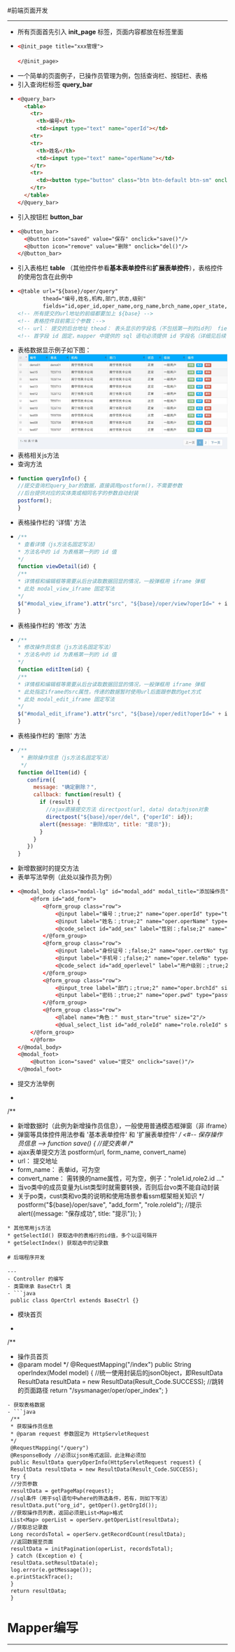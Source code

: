 
#前端页面开发

---

* 所有页面首先引入 **init\_page** 标签，页面内容都放在标签里面
* ```html
  <@init_page title="xxx管理">
 
  </@init_page>
  ```
* 一个简单的页面例子，已操作员管理为例，包括查询栏、按钮栏、表格
* 引入查询栏标签 **query\_bar**
* ```html
  <@query_bar>
    <table>
      <tr>
        <th>编号</th>
        <td><input type="text" name="operId"></td>
      <tr>
      <tr>
        <th>姓名</th>
        <td><input type="text" name="operName"></td>
      </tr>
      <tr>
        <td><button type="button" class="btn btn-default btn-sm" onclick="queryInfo()">查询</button></td>
      </tr>
    </table>
  </@query_bar>
  ```
* 引入按钮栏 **button\_bar**
* ```html
  <@button_bar>
    <@button icon="saved" value="保存" onclick="save()"/>
    <@button icon="remove" value="删除" onclick="del()"/>
  </@button_bar>
  ```
* 引入表格栏 **table** （其他控件参看**基本表单控件**和**扩展表单控件**），表格控件的使用包含在此例中
* ```html
  <@table url="${base}/oper/query"
          thead="编号,姓名,机构,部门,状态,级别"
          fields="id,oper_id,oper_name,org_name,brch_name,oper_state,oper_level"/>
  <!-- 所有提交的url地址的前缀都要加上 ${base} -->
  <!-- 表格控件目前需三个参数：-->
  <!-- url： 提交的后台地址 thead： 表头显示的字段名（不包括第一列的id列） fields：sql语句中显示的字段名 -->
  <!-- 首字段 id 固定，mapper 中提供的 sql 语句必须提供 id 字段名（详细见后续 mapper 语句编写）-->
  ```
* 表格数据显示例子如下图：
![](/assets/20170623101159.jpg)
* 表格相关js方法
* 查询方法
* ```js
  function queryInfo() {
  //提交查询栏query_bar的数据，直接调用postform()，不需要参数
  //后台提供对应的实体类或相同名字的参数自动封装
  postform();
  }
  ```
* 表格操作栏的 '详情' 方法
* ```js
  /**
  * 查看详情（js方法名固定写法）
  * 方法名中的 id 为表格第一列的 id 值
  */
  function viewDetail(id) {
  /**
  * 详情框和编辑框等需要从后台读取数据回显的情况，一般弹框用 iframe 弹框
  * 此处 modal_view_iframe 固定写法
  */
  $("#modal_view_iframe").attr("src", "${base}/oper/view?operId=" + id);
  }
  ```
* 表格操作栏的 '修改' 方法
* ```js
  /**
  * 修改操作员信息（js方法名固定写法）
  * 方法名中的 id 为表格第一列的 id 值
  */
  function editItem(id) {
  /**
  * 详情框和编辑框等需要从后台读取数据回显的情况，一般弹框用 iframe 弹框
  * 此处指定iframe的src属性，传递的数据暂时使用url后面跟参数的get方式
  * 此处 modal_edit_iframe 固定写法
  */
  $("#modal_edit_iframe").attr("src", "${base}/oper/edit?operId=" + id);
  }
  ```
* 表格操作栏的 '删除' 方法
* ```js
  /**
   * 删除操作信息（js方法名固定写法）
   */
  function delItem(id) {
     confirm({
       message: "确定删除？",
       callback: function(result) {
         if (result) {
           //ajax直接提交方法 directpost(url, data) data为json对象
           directpost("${base}/oper/del", {"operId": id});
         alert({message: "删除成功", title: "提示"});
         }
       }
     })
  }
  ```
* 新增数据时的提交方法
* 表单写法举例（此处以操作员为例）
* ```html
  <@modal_body class="modal-lg" id="modal_add" modal_title="添加操作员">
      <@form id="add_form">
          <@form_group class="row">
              <@input label="编号：;true;2" name="oper.operId" type="text" size="2"/>
              <@input label="姓名：;true;2" name="oper.operName" type="text" size="2"/>
              <@code_select id="add_sex" label="性别：;false;2" name="oper.sex" code_type="SEX" choice_have="true" size="2"/>
          </@form_group>
          <@form_group class="row">
              <@input label="身份证号：;false;2" name="oper.certNo" type="text" size="2"/>
              <@input label="手机号：;false;2" name="oper.teleNo" type="text" size="2"/>
              <@code_select id="add_operlevel" label="用户级别：;true;2" name="oper.operLevel" code_type="OPER_LEVEL" choice_have="true" size="2"/>
          </@form_group>
          <@form_group class="row">
              <@input_tree label="部门；;true;2" name="oper.brchId" size="2" id="brch_id" tree_id="brch_tree" sql_key="sysbrch1" checkbox_have="false"/>
              <@input label="密码：;true;2" name="oper.pwd" type="password" size="2"/>
          </@form_group>
          <@form_group class="row">
              <@label name="角色：" must_star="true" size="2"/>
              <@dual_select_list id="add_roleId" name="role.roleId" show_field="role_desc" value_field="role_id" sql_key="sysoperrole1" sql_condition="'';''" size="6"/>
      </@form_group>
      </@form>
  </@modal_body>
  <@modal_foot>
      <@button icon="saved" value="提交" onclick="save()"/>
  </@modal_foot>
  ```
* 提交方法举例
* ```js
 /**
 * 新增数据时（此例为新增操作员信息），一般使用普通模态框弹窗（非 iframe）
 * 弹窗等具体控件用法参看 '基本表单控件' 和 '扩展表单控件'
 */
 <#-- 保存操作员信息 -->
 function save() {
 //提交表单
 /**
 * ajax表单提交方法 postform(url, form_name, convert_name)
 * url： 提交地址
 * form_name： 表单id，可为空
 * convert_name： 需转换的name属性，可为空，例子："role1.id,role2.id ..."
 * 当vo类中的成员变量为List类型时就需要转换，否则后台vo类不能自动封装
 * 关于po类，cust类和vo类的说明和使用场景参看ssm框架相关知识
 */
 postform("${base}/oper/save", "add_form", "role.roleId");
 //提示
 alert({message: "保存成功", title: "提示"});
 }
```
* 其他常用js方法
* getSelectId() 获取选中的表格行的id值，多个以逗号隔开
* getSelectIndex() 获取选中的记录数

# 后端程序开发

---
- Controller 的编写
- 类需继承 BaseCtrl 类
- ```java
 public class OperCtrl extends BaseCtrl {}
```
- 模块首页
- ```java
 /**
 * 操作员首页
 * @param model
 */
 @RequestMapping("/index")
 public String operIndex(Model model) {
 //统一使用封装后的jsonObject，即ResultData
 ResultData resultData = new ResultData(Result_Code.SUCCESS);
 //跳转的页面路径
 return "/sysmanager/oper/oper_index";
 }
```
- 获取表格数据
- ```java
 /**
 * 获取操作员信息
 * @param request 参数固定为 HttpServletRequest
 */
 @RequestMapping("/query")
 @ResponseBody //必须以json格式返回，此注释必须加
 public ResultData queryOperInfo(HttpServletRequest request) {
 ResultData resultData = new ResultData(Result_Code.SUCCESS);
 try {
 //分页参数
 resultData = getPageMap(request);
 //sql条件（用于sql语句中where的筛选条件，若有，则如下写法）
 resultData.put("org_id", getOper().getOrgId());
 //获取操作员列表，返回必须是List<Map>格式
 List<Map> operList = operServ.getOperList(resultData);
 //获取总记录数
 Long recordsTotal = operServ.getRecordCount(resultData);
 //返回数据至页面
 resultData = initPagination(operList, recordsTotal);
 } catch (Exception e) {
 resultData.setResultData(e);
 log.error(e.getMessage());
 e.printStackTrace();
 }
 return resultData;
 }
```

# Mapper编写

---


